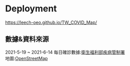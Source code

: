 # Deployment
<https://leech-oeo.github.io/TW_COVID_Map/>
## 數據&資料來源
2021-5-19 ~ 2021-6-14 每日確診數據:[衛生福利部疾病管制署](https://www.cdc.gov.tw/)   
地圖:[OpenStreetMap](https://www.openstreetmap.org/)
